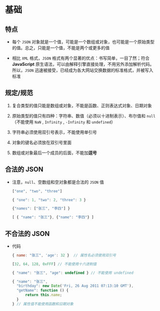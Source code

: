 # 基础

## 特点

+ 每个 `JSON` 对象就是一个值，可能是一个数组或对象，也可能是一个原始类型的值。总之，只能是一个值，不能是两个或更多的值

+ 相比 `XML` 格式，`JSON` 格式有两个显著的优点：书写简单，一目了然；符合 **JavaScript** 原生语法，可以由解释引擎直接处理，不用另外添加解析代码。所以，`JSON` 迅速被接受，已经成为各大网站交换数据的标准格式，并被写入标准

## 规定/规范

1. 复合类型的值只能是数组或对象，不能是函数、正则表达式对象、日期对象

2. 原始类型的值只有四种：字符串、数值（必须以十进制表示）、布尔值和 `null`（不能使用 `NaN` , `Infinity` , `-Infinity` 和 `undefined`）

3. 字符串必须使用双引号表示，不能使用单引号

4. 对象的键名必须放在双引号里面

5. 数组或对象最后一个成员的后面，不能加**逗号**

## 合法的 JSON

+ 注意，`null`、空数组和空对象都是合法的 `JSON` 值

  ```js
  ["one", "two", "three"]

  { "one": 1, "two": 2, "three": 3 }

  {"names": ["张三", "李四"] }

  [ { "name": "张三"}, {"name": "李四"} ]
  ```

## 不合法的 JSON

+ 代码

  ```js
  { name: "张三", 'age': 32 }  // 属性名必须使用双引号

  [32, 64, 128, 0xFFF] // 不能使用十六进制值

  { "name": "张三", "age": undefined } // 不能使用 undefined

  { "name": "张三",
    "birthday": new Date('Fri, 26 Aug 2011 07:13:10 GMT'),
    "getName": function () {
        return this.name;
    }
  } // 属性值不能使用函数和日期对象
  ```
